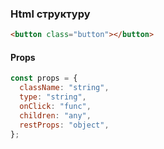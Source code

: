 ### Html структуру

```html
<button class="button"></button>
```

#### Props

```js
const props = {
  className: "string",
  type: "string",
  onClick: "func",
  children: "any",
  restProps: "object",
};
```
